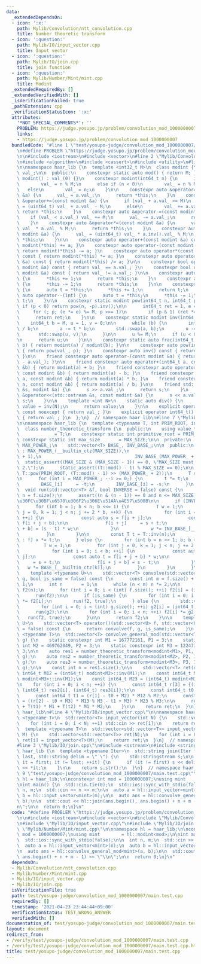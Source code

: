 ```yaml
---
data:
  _extendedDependsOn:
  - icon: ':x:'
    path: Mylib/Convolution/ntt_convolution.cpp
    title: Number theoretic transform
  - icon: ':question:'
    path: Mylib/IO/input_vector.cpp
    title: Input vector
  - icon: ':question:'
    path: Mylib/IO/join.cpp
    title: join function
  - icon: ':question:'
    path: Mylib/Number/Mint/mint.cpp
    title: Modint
  _extendedRequiredBy: []
  _extendedVerifiedWith: []
  _isVerificationFailed: true
  _pathExtension: cpp
  _verificationStatusIcon: ':x:'
  attributes:
    '*NOT_SPECIAL_COMMENTS*': ''
    PROBLEM: https://judge.yosupo.jp/problem/convolution_mod_1000000007
    links:
    - https://judge.yosupo.jp/problem/convolution_mod_1000000007
  bundledCode: "#line 1 \"test/yosupo-judge/convolution_mod_1000000007/main.test.cpp\"\
    \n#define PROBLEM \"https://judge.yosupo.jp/problem/convolution_mod_1000000007\"\
    \n\n#include <iostream>\n#include <vector>\n#line 2 \"Mylib/Convolution/ntt_convolution.cpp\"\
    \n#include <algorithm>\n#include <cassert>\n#include <utility>\n#line 4 \"Mylib/Number/Mint/mint.cpp\"\
    \n\nnamespace haar_lib {\n  template <int32_t M>\n  class modint {\n    uint32_t\
    \ val_;\n\n  public:\n    constexpr static auto mod() { return M; }\n\n    constexpr\
    \ modint() : val_(0) {}\n    constexpr modint(int64_t n) {\n      if (n >= M)\n\
    \        val_ = n % M;\n      else if (n < 0)\n        val_ = n % M + M;\n   \
    \   else\n        val_ = n;\n    }\n\n    constexpr auto &operator=(const modint\
    \ &a) {\n      val_ = a.val_;\n      return *this;\n    }\n    constexpr auto\
    \ &operator+=(const modint &a) {\n      if (val_ + a.val_ >= M)\n        val_\
    \ = (uint64_t) val_ + a.val_ - M;\n      else\n        val_ += a.val_;\n     \
    \ return *this;\n    }\n    constexpr auto &operator-=(const modint &a) {\n  \
    \    if (val_ < a.val_) val_ += M;\n      val_ -= a.val_;\n      return *this;\n\
    \    }\n    constexpr auto &operator*=(const modint &a) {\n      val_ = (uint64_t)\
    \ val_ * a.val_ % M;\n      return *this;\n    }\n    constexpr auto &operator/=(const\
    \ modint &a) {\n      val_ = (uint64_t) val_ * a.inv().val_ % M;\n      return\
    \ *this;\n    }\n\n    constexpr auto operator+(const modint &a) const { return\
    \ modint(*this) += a; }\n    constexpr auto operator-(const modint &a) const {\
    \ return modint(*this) -= a; }\n    constexpr auto operator*(const modint &a)\
    \ const { return modint(*this) *= a; }\n    constexpr auto operator/(const modint\
    \ &a) const { return modint(*this) /= a; }\n\n    constexpr bool operator==(const\
    \ modint &a) const { return val_ == a.val_; }\n    constexpr bool operator!=(const\
    \ modint &a) const { return val_ != a.val_; }\n\n    constexpr auto &operator++()\
    \ {\n      *this += 1;\n      return *this;\n    }\n    constexpr auto &operator--()\
    \ {\n      *this -= 1;\n      return *this;\n    }\n\n    constexpr auto operator++(int)\
    \ {\n      auto t = *this;\n      *this += 1;\n      return t;\n    }\n    constexpr\
    \ auto operator--(int) {\n      auto t = *this;\n      *this -= 1;\n      return\
    \ t;\n    }\n\n    constexpr static modint pow(int64_t n, int64_t p) {\n     \
    \ if (p < 0) return pow(n, -p).inv();\n\n      int64_t ret = 1, e = n % M;\n \
    \     for (; p; (e *= e) %= M, p >>= 1)\n        if (p & 1) (ret *= e) %= M;\n\
    \      return ret;\n    }\n\n    constexpr static modint inv(int64_t a) {\n  \
    \    int64_t b = M, u = 1, v = 0;\n\n      while (b) {\n        int64_t t = a\
    \ / b;\n        a -= t * b;\n        std::swap(a, b);\n        u -= t * v;\n \
    \       std::swap(u, v);\n      }\n\n      u %= M;\n      if (u < 0) u += M;\n\
    \n      return u;\n    }\n\n    constexpr static auto frac(int64_t a, int64_t\
    \ b) { return modint(a) / modint(b); }\n\n    constexpr auto pow(int64_t p) const\
    \ { return pow(val_, p); }\n    constexpr auto inv() const { return inv(val_);\
    \ }\n\n    friend constexpr auto operator-(const modint &a) { return modint(M\
    \ - a.val_); }\n\n    friend constexpr auto operator+(int64_t a, const modint\
    \ &b) { return modint(a) + b; }\n    friend constexpr auto operator-(int64_t a,\
    \ const modint &b) { return modint(a) - b; }\n    friend constexpr auto operator*(int64_t\
    \ a, const modint &b) { return modint(a) * b; }\n    friend constexpr auto operator/(int64_t\
    \ a, const modint &b) { return modint(a) / b; }\n\n    friend std::istream &operator>>(std::istream\
    \ &s, modint &a) {\n      s >> a.val_;\n      return s;\n    }\n    friend std::ostream\
    \ &operator<<(std::ostream &s, const modint &a) {\n      s << a.val_;\n      return\
    \ s;\n    }\n\n    template <int N>\n    static auto div() {\n      static auto\
    \ value = inv(N);\n      return value;\n    }\n\n    explicit operator int32_t()\
    \ const noexcept { return val_; }\n    explicit operator int64_t() const noexcept\
    \ { return val_; }\n  };\n}  // namespace haar_lib\n#line 7 \"Mylib/Convolution/ntt_convolution.cpp\"\
    \n\nnamespace haar_lib {\n  template <typename T, int PRIM_ROOT, int MAX_SIZE>\n\
    \  class number_theoretic_transform {\n  public:\n    using value_type       \
    \             = T;\n    constexpr static int primitive_root = PRIM_ROOT;\n   \
    \ constexpr static int max_size       = MAX_SIZE;\n\n  private:\n    const int\
    \ MAX_POWER_;\n    std::vector<T> BASE_, INV_BASE_;\n\n  public:\n    number_theoretic_transform()\
    \ : MAX_POWER_(__builtin_ctz(MAX_SIZE)),\n                                   BASE_(MAX_POWER_\
    \ + 1),\n                                   INV_BASE_(MAX_POWER_ + 1) {\n    \
    \  static_assert((MAX_SIZE & (MAX_SIZE - 1)) == 0, \"MAX_SIZE must be power of\
    \ 2.\");\n      static_assert((T::mod() - 1) % MAX_SIZE == 0);\n\n      T t =\
    \ T::pow(PRIM_ROOT, (T::mod() - 1) >> (MAX_POWER_ + 2));\n      T s = t.inv();\n\
    \n      for (int i = MAX_POWER_; --i >= 0;) {\n        t *= t;\n        s *= s;\n\
    \        BASE_[i]     = -t;\n        INV_BASE_[i] = -s;\n      }\n    }\n\n  \
    \  void run(std::vector<T> &f, bool INVERSE = false) const {\n      const int\
    \ n = f.size();\n      assert((n & (n - 1)) == 0 and n <= MAX_SIZE);  // \u30C7\
    \u30FC\u30BF\u6570\u306F2\u306E\u51AA\u4E57\u500B\n\n      if (INVERSE) {\n  \
    \      for (int b = 1; b < n; b <<= 1) {\n          T w = 1;\n          for (int\
    \ j = 0, k = 1; j < n; j += 2 * b, ++k) {\n            for (int i = 0; i < b;\
    \ ++i) {\n              const auto s = f[i + j];\n              const auto t =\
    \ f[i + j + b];\n\n              f[i + j]     = s + t;\n              f[i + j\
    \ + b] = (s - t) * w;\n            }\n            w *= INV_BASE_[__builtin_ctz(k)];\n\
    \          }\n        }\n\n        const T t = T::inv(n);\n        for (auto &x\
    \ : f) x *= t;\n      } else {\n        for (int b = n >> 1; b; b >>= 1) {\n \
    \         T w = 1;\n          for (int j = 0, k = 1; j < n; j += 2 * b, ++k) {\n\
    \            for (int i = 0; i < b; ++i) {\n              const auto s = f[i +\
    \ j];\n              const auto t = f[i + j + b] * w;\n\n              f[i + j]\
    \     = s + t;\n              f[i + j + b] = s - t;\n            }\n         \
    \   w *= BASE_[__builtin_ctz(k)];\n          }\n        }\n      }\n    }\n\n\
    \    template <typename U>\n    std::vector<T> convolve(std::vector<U> f, std::vector<U>\
    \ g, bool is_same = false) const {\n      const int m = f.size() + g.size() -\
    \ 1;\n      int n       = 1;\n      while (n < m) n *= 2;\n\n      std::vector<T>\
    \ f2(n);\n      for (int i = 0; i < (int) f.size(); ++i) f2[i] = (int64_t) f[i];\n\
    \      run(f2);\n\n      if (is_same) {\n        for (int i = 0; i < n; ++i) f2[i]\
    \ *= f2[i];\n        run(f2, true);\n      } else {\n        std::vector<T> g2(n);\n\
    \        for (int i = 0; i < (int) g.size(); ++i) g2[i] = (int64_t) g[i];\n  \
    \      run(g2);\n\n        for (int i = 0; i < n; ++i) f2[i] *= g2[i];\n     \
    \   run(f2, true);\n      }\n\n      return f2;\n    }\n\n    template <typename\
    \ U>\n    std::vector<T> operator()(std::vector<U> f, std::vector<U> g, bool is_same\
    \ = false) const {\n      return convolve(f, g, is_same);\n    }\n  };\n\n  template\
    \ <typename T>\n  std::vector<T> convolve_general_mod(std::vector<T> f, std::vector<T>\
    \ g) {\n    static constexpr int M1 = 167772161, P1 = 3;\n    static constexpr\
    \ int M2 = 469762049, P2 = 3;\n    static constexpr int M3 = 1224736769, P3 =\
    \ 3;\n\n    auto res1 = number_theoretic_transform<modint<M1>, P1, 1 << 20>().convolve(f,\
    \ g);\n    auto res2 = number_theoretic_transform<modint<M2>, P2, 1 << 20>().convolve(f,\
    \ g);\n    auto res3 = number_theoretic_transform<modint<M3>, P3, 1 << 20>().convolve(f,\
    \ g);\n\n    const int n = res1.size();\n\n    std::vector<T> ret(n);\n\n    const\
    \ int64_t M12 = (int64_t) modint<M2>::inv(M1);\n    const int64_t M13 = (int64_t)\
    \ modint<M3>::inv(M1);\n    const int64_t M23 = (int64_t) modint<M3>::inv(M2);\n\
    \n    for (int i = 0; i < n; ++i) {\n      const int64_t r[3] = {(int64_t) res1[i],\
    \ (int64_t) res2[i], (int64_t) res3[i]};\n\n      const int64_t t0 = r[0] % M1;\n\
    \      const int64_t t1 = (r[1] - t0 + M2) * M12 % M2;\n      const int64_t t2\
    \ = ((r[2] - t0 + M3) * M13 % M3 - t1 + M3) * M23 % M3;\n\n      ret[i] = T(t0)\
    \ + T(t1) * M1 + T(t2) * M1 * M2;\n    }\n\n    return ret;\n  }\n}  // namespace\
    \ haar_lib\n#line 4 \"Mylib/IO/input_vector.cpp\"\n\nnamespace haar_lib {\n  template\
    \ <typename T>\n  std::vector<T> input_vector(int N) {\n    std::vector<T> ret(N);\n\
    \    for (int i = 0; i < N; ++i) std::cin >> ret[i];\n    return ret;\n  }\n\n\
    \  template <typename T>\n  std::vector<std::vector<T>> input_vector(int N, int\
    \ M) {\n    std::vector<std::vector<T>> ret(N);\n    for (int i = 0; i < N; ++i)\
    \ ret[i] = input_vector<T>(M);\n    return ret;\n  }\n}  // namespace haar_lib\n\
    #line 3 \"Mylib/IO/join.cpp\"\n#include <sstream>\n#include <string>\n\nnamespace\
    \ haar_lib {\n  template <typename Iter>\n  std::string join(Iter first, Iter\
    \ last, std::string delim = \" \") {\n    std::stringstream s;\n\n    for (auto\
    \ it = first; it != last; ++it) {\n      if (it != first) s << delim;\n      s\
    \ << *it;\n    }\n\n    return s.str();\n  }\n}  // namespace haar_lib\n#line\
    \ 9 \"test/yosupo-judge/convolution_mod_1000000007/main.test.cpp\"\n\nnamespace\
    \ hl = haar_lib;\n\nconstexpr int mod = 1000000007;\nusing mint        = hl::modint<mod>;\n\
    \nint main() {\n  std::cin.tie(0);\n  std::ios::sync_with_stdio(false);\n\n  int\
    \ n, m;\n  std::cin >> n >> m;\n\n  auto a = hl::input_vector<mint>(n);\n  auto\
    \ b = hl::input_vector<mint>(m);\n\n  auto ans = hl::convolve_general_mod<mint>(a,\
    \ b);\n\n  std::cout << hl::join(ans.begin(), ans.begin() + n + m - 1) << \"\\\
    n\";\n\n  return 0;\n}\n"
  code: "#define PROBLEM \"https://judge.yosupo.jp/problem/convolution_mod_1000000007\"\
    \n\n#include <iostream>\n#include <vector>\n#include \"Mylib/Convolution/ntt_convolution.cpp\"\
    \n#include \"Mylib/IO/input_vector.cpp\"\n#include \"Mylib/IO/join.cpp\"\n#include\
    \ \"Mylib/Number/Mint/mint.cpp\"\n\nnamespace hl = haar_lib;\n\nconstexpr int\
    \ mod = 1000000007;\nusing mint        = hl::modint<mod>;\n\nint main() {\n  std::cin.tie(0);\n\
    \  std::ios::sync_with_stdio(false);\n\n  int n, m;\n  std::cin >> n >> m;\n\n\
    \  auto a = hl::input_vector<mint>(n);\n  auto b = hl::input_vector<mint>(m);\n\
    \n  auto ans = hl::convolve_general_mod<mint>(a, b);\n\n  std::cout << hl::join(ans.begin(),\
    \ ans.begin() + n + m - 1) << \"\\n\";\n\n  return 0;\n}\n"
  dependsOn:
  - Mylib/Convolution/ntt_convolution.cpp
  - Mylib/Number/Mint/mint.cpp
  - Mylib/IO/input_vector.cpp
  - Mylib/IO/join.cpp
  isVerificationFile: true
  path: test/yosupo-judge/convolution_mod_1000000007/main.test.cpp
  requiredBy: []
  timestamp: '2021-04-23 23:44:44+09:00'
  verificationStatus: TEST_WRONG_ANSWER
  verifiedWith: []
documentation_of: test/yosupo-judge/convolution_mod_1000000007/main.test.cpp
layout: document
redirect_from:
- /verify/test/yosupo-judge/convolution_mod_1000000007/main.test.cpp
- /verify/test/yosupo-judge/convolution_mod_1000000007/main.test.cpp.html
title: test/yosupo-judge/convolution_mod_1000000007/main.test.cpp
---
```

